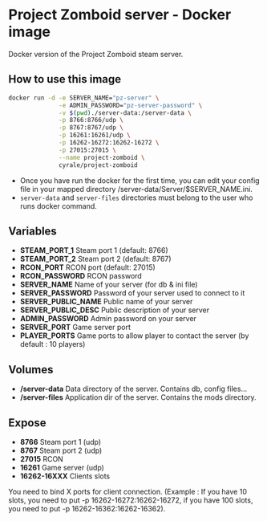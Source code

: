 # Project Zomboid server - Docker image

Docker version of the Project Zomboid steam server.

## How to use this image
```bash
docker run -d -e SERVER_NAME="pz-server" \
              -e ADMIN_PASSWORD="pz-server-password" \
              -v $(pwd)./server-data:/server-data \
              -p 8766:8766/udp \
              -p 8767:8767/udp \
              -p 16261:16261/udp \
              -p 16262-16272:16262-16272 \
              -p 27015:27015 \
              --name project-zomboid \
              cyrale/project-zomboid
```

- Once you have run the docker for the first time, you can edit your config file in your mapped directory /server-data/Server/$SERVER_NAME.ini.
- `server-data` and `server-files` directories must belong to the user who runs docker command.

## Variables
- __STEAM_PORT_1__ Steam port 1 (default: 8766)
- __STEAM_PORT_2__ Steam port 2 (default: 8767)
- __RCON_PORT__ RCON port (default: 27015)
- __RCON_PASSWORD__ RCON password
- __SERVER_NAME__ Name of your server (for db & ini file)
- __SERVER_PASSWORD__ Password of your server used to connect to it
- __SERVER_PUBLIC_NAME__ Public name of your server
- __SERVER_PUBLIC_DESC__ Public description of your server
- __ADMIN_PASSWORD__ Admin password on your server
- __SERVER_PORT__ Game server port
- __PLAYER_PORTS__ Game ports to allow player to contact the server (by default : 10 players)

## Volumes
- __/server-data__ Data directory of the server. Contains db, config files...
- __/server-files__ Application dir of the server. Contains the mods directory.

## Expose
- __8766__ Steam port 1 (udp)
- __8767__ Steam port 2 (udp)
- __27015__ RCON
- __16261__ Game server (udp)
- __16262-16XXX__ Clients slots

You need to bind X ports for client connection. (Example : If you have 10 slots, you need to put -p 16262-16272:16262-16272, if you have 100 slots, you need to put -p 16262-16362:16262-16362).
